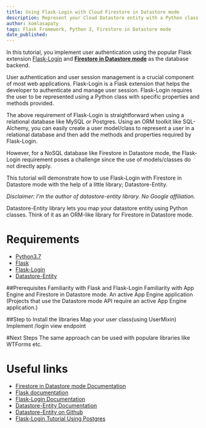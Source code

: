 ```yaml
---
title: Using Flask-Login with Cloud Firestore in Datastore mode
description: Represent your Cloud Datastore entity with a Python class(ie a model) and use this for Flask-Login user management
author: komlasapaty
tags: Flask Framework, Python 3, Firestore in Datastore mode
date_published: 
---
```


In this tutorial, you implement user authentication using the popular Flask extension [Flask-Login](https://flask-login.readthedocs.io) and [**Firestore in Datastore mode**](https://cloud.google.com/datastore/docs/datastore-api-tutorial) as the database backend.

User authentication and user session management is a crucial component of most web applications.
Flask-Login is a Flask extension that helps the developer to authenticate and manage user session. 
Flask-Login requires the user to be represented using a Python class with specific properties and methods provided.

The above requirement of Flask-Login is straightforward when using a relational database like MySQL or Postgres. 
Using an ORM toolkit like SQL-Alchemy, you can easily create a user model/class to represent a user in a relational database and then add the methods and properties required by Flask-Login.

However, for a NoSQL database like Firestore in Datastore mode, the Flask-Login requirement poses a challenge since the use of models/classes do not directly apply.

This tutorial will demonstrate how to use Flask-Login with Firestore in Datastore mode with the help of a little library; Datastore-Entity.

_Disclaimer: I'm the author of datastore-entity library. No Google affiliation._

Datastore-Entity library lets you map your datastore entity using Python classes. Think of it as an ORM-like library for Firestore in Datastore mode.

# Requirements

-  [Python3.7](https://www.python.org/downloads/) 
-  [Flask](https://github.com/pallets/flask) 
-  [Flask-Login](https://flask-login.readthedocs.io) 
-  [Datastore-Entity](https://datastore-entity.readthedocs.io) 


##Prerequisites
Familiarity with Flask and Flask-Login
Familiarity with App Engine and Firestore in Datastore mode.
An active App Engine application (Projects that use the Datastore mode API require an active App Engine application.)   


##Step to 
Install the libraries
Map your user class(using UserMixin)
Implement /login view endpoint


#Next Steps
The same approach can be used with populare libraries like WTForms etc.


# Useful links
-  [Firestore in Datastore mode Documentation](https://cloud.google.com/datastore)
-  [Flask documentation](https://flask.palletsprojects.com/en/1.1.x/)
-  [Flask-Login Documentation](https://flask-login.readthedocs.io) 
-  [Datastore-Entity Documentation](https://datastore-entity.readthedocs.io)
-  [Datastore-Entity on Github](https://github.com/komlasapaty/datastore-entity)
-  [Flask-Login Tutorial Using Postgres](https://hackersandslackers.com/flask-login-user-authentication)